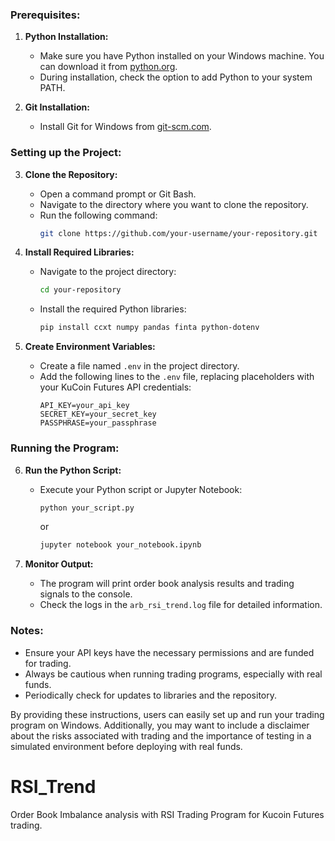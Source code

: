 ### Prerequisites:
1. **Python Installation:**
   - Make sure you have Python installed on your Windows machine. You can download it from [python.org](https://www.python.org/downloads/).
   - During installation, check the option to add Python to your system PATH.

2. **Git Installation:**
   - Install Git for Windows from [git-scm.com](https://git-scm.com/download/win).

### Setting up the Project:

3. **Clone the Repository:**
   - Open a command prompt or Git Bash.
   - Navigate to the directory where you want to clone the repository.
   - Run the following command:
     ```bash
     git clone https://github.com/your-username/your-repository.git
     ```

4. **Install Required Libraries:**
   - Navigate to the project directory:
     ```bash
     cd your-repository
     ```
   - Install the required Python libraries:
     ```bash
     pip install ccxt numpy pandas finta python-dotenv
     ```

5. **Create Environment Variables:**
   - Create a file named `.env` in the project directory.
   - Add the following lines to the `.env` file, replacing placeholders with your KuCoin Futures API credentials:
     ```plaintext
     API_KEY=your_api_key
     SECRET_KEY=your_secret_key
     PASSPHRASE=your_passphrase
     ```

### Running the Program:

6. **Run the Python Script:**
   - Execute your Python script or Jupyter Notebook:
     ```bash
     python your_script.py
     ```
     or
     ```bash
     jupyter notebook your_notebook.ipynb
     ```

7. **Monitor Output:**
   - The program will print order book analysis results and trading signals to the console.
   - Check the logs in the `arb_rsi_trend.log` file for detailed information.

### Notes:
- Ensure your API keys have the necessary permissions and are funded for trading.
- Always be cautious when running trading programs, especially with real funds.
- Periodically check for updates to libraries and the repository.

By providing these instructions, users can easily set up and run your trading program on Windows. Additionally, you may want to include a disclaimer about the risks associated with trading and the importance of testing in a simulated environment before deploying with real funds.
# RSI_Trend
Order Book Imbalance analysis with RSI Trading Program for Kucoin Futures trading. 
